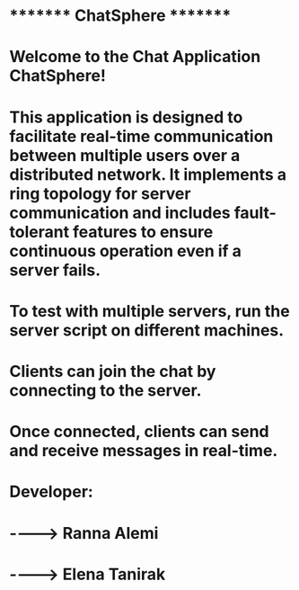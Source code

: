 # ******* ChatSphere *******

# Welcome to the Chat Application ChatSphere! 
# This application is designed to facilitate real-time communication between multiple users over a distributed network. It implements a ring topology for server communication and includes fault-tolerant features to ensure continuous operation even if a server fails. 

# To test with multiple servers, run the server script on different machines.
# Clients can join the chat by connecting to the server.
# Once connected, clients can send and receive messages in real-time.

# Developer:
# ----> Ranna Alemi
# ----> Elena Tanirak

